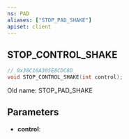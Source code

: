 ```yaml
---
ns: PAD
aliases: ["STOP_PAD_SHAKE"]
apiset: client
---
```

## STOP_CONTROL_SHAKE

```c
// 0x38C16A305E8CDC8D
void STOP_CONTROL_SHAKE(int control);
```

Old name: STOP_PAD_SHAKE

## Parameters
* **control**: